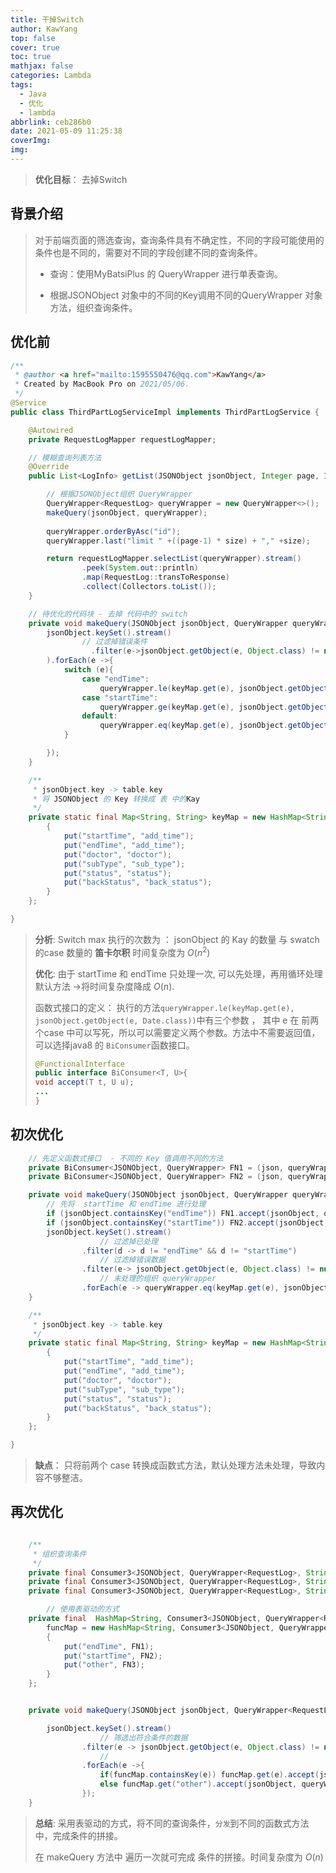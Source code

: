 ```yaml
---
title: 干掉Switch
author: KawYang
top: false
cover: true
toc: true
mathjax: false
categories: Lambda
tags:
  - Java
  - 优化
  - lambda
abbrlink: ceb286b0
date: 2021-05-09 11:25:38
coverImg:
img:
---
```

> **优化目标**： 去掉Switch

## 背景介绍

> 对于前端页面的筛选查询，查询条件具有不确定性，不同的字段可能使用的条件也是不同的，需要对不同的字段创建不同的查询条件。
>
> - 查询：使用MyBatsiPlus 的 QueryWrapper 进行单表查询。
>
> - 根据JSONObject 对象中的不同的Key调用不同的QueryWrapper 对象方法，组织查询条件。

## 优化前

```java
/**
 * @author <a href="mailto:1595550476@qq.com">KawYang</a>
 * Created by MacBook Pro on 2021/05/06.
 */
@Service
public class ThirdPartLogServiceImpl implements ThirdPartLogService {

    @Autowired
    private RequestLogMapper requestLogMapper;

   	// 模糊查询列表方法
    @Override
    public List<LogInfo> getList(JSONObject jsonObject, Integer page, Integer size) {

        // 根据JSONObject组织 QueryWrapper
        QueryWrapper<RequestLog> queryWrapper = new QueryWrapper<>();
        makeQuery(jsonObject, queryWrapper);
      
        queryWrapper.orderByAsc("id");
        queryWrapper.last("limit " +((page-1) * size) + "," +size);

        return requestLogMapper.selectList(queryWrapper).stream()
                .peek(System.out::println)
                .map(RequestLog::transToResponse)
                .collect(Collectors.toList());
    }

  	// 待优化的代码块 - 去掉 代码中的 switch 
    private void makeQuery(JSONObject jsonObject, QueryWrapper queryWrapper) {
        jsonObject.keySet().stream()
          		// 过滤掉错误条件
		          .filter(e->jsonObject.getObject(e, Object.class) != null && !jsonObject.getString(e).isEmpty()
        ).forEach(e ->{
            switch (e){
                case "endTime":
                    queryWrapper.le(keyMap.get(e), jsonObject.getObject(e, Date.class)); break;
                case "startTime":
                    queryWrapper.ge(keyMap.get(e), jsonObject.getObject(e, Date.class)); break;
                default:
                    queryWrapper.eq(keyMap.get(e), jsonObject.getObject(e, String.class)); break;
            }

        });
    }

    /**
     * jsonObject.key -> table.key
     * 将 JSONObject 的 Key 转换成 表 中的Kay
     */
    private static final Map<String, String> keyMap = new HashMap<String, String>(){
        {
            put("startTime", "add_time");
            put("endTime", "add_time");
            put("doctor", "doctor");
            put("subType", "sub_type");
            put("status", "status");
            put("backStatus", "back_status");
        }
    };

}

```

> **分析**: Switch max 执行的次数为 ： jsonObject 的 Kay 的数量 与 swatch 的case 数量的 **笛卡尔积** 时间复杂度为 $O(n^2)$
>
> **优化**: 由于 startTime 和 endTime 只处理一次, 可以先处理，再用循环处理默认方法 ->将时间复杂度降成 $O(n)$.
>
> 函数式接口的定义： 执行的方法`queryWrapper.le(keyMap.get(e), jsonObject.getObject(e, Date.class))`中有三个参数 ， 其中 e 在 前两个case 中可以写死，所以可以需要定义两个参数。方法中不需要返回值，可以选择java8 的 `BiConsumer`函数接口。
>
> ```java
> @FunctionalInterface
> public interface BiConsumer<T, U>{
> void accept(T t, U u);
> ...
> }
> ```

## 初次优化

```java
  	// 先定义函数式接口  - 不同的 Key 值调用不同的方法
    private BiConsumer<JSONObject, QueryWrapper> FN1 = (json, queryWrapper) -> queryWrapper.le(keyMap.get("endTime"), json.getObject("endTime", Date.class));
    private BiConsumer<JSONObject, QueryWrapper> FN2 = (json, queryWrapper) -> queryWrapper.ge(keyMap.get("startTime"), json.getObject("startTime", Date.class));

    private void makeQuery(JSONObject jsonObject, QueryWrapper queryWrapper) {
      	// 先将  startTime 和 endTime 进行处理
      	if (jsonObject.containsKey("endTime")) FN1.accept(jsonObject, queryWrapper);
        if (jsonObject.containsKey("startTime")) FN2.accept(jsonObject, queryWrapper);
        jsonObject.keySet().stream()
          			// 过滤掉已处理
                .filter(d -> d != "endTime" && d != "startTime")
          			// 过滤掉错误数据
                .filter(e-> jsonObject.getObject(e, Object.class) != null && !jsonObject.getString(e).isEmpty())
          			// 未处理的组织 queryWrapper
                .forEach(e -> queryWrapper.eq(keyMap.get(e), jsonObject.getObject(e, String.class)));
    }

    /**
     * jsonObject.key -> table.key
     */
    private static final Map<String, String> keyMap = new HashMap<String, String>(){
        {
            put("startTime", "add_time");
            put("endTime", "add_time");
            put("doctor", "doctor");
            put("subType", "sub_type");
            put("status", "status");
            put("backStatus", "back_status");
        }
    };

}
```

> **缺点**： 只将前两个 case 转换成函数式方法，默认处理方法未处理，导致内容不够整洁。

## 再次优化

```java

    /**
     * 组织查询条件
     */
    private final Consumer3<JSONObject, QueryWrapper<RequestLog>, String> FN1 = (json, queryWrapper, key) -> queryWrapper.le(keyMap.get(key), json.getObject(key, Date.class));
    private final Consumer3<JSONObject, QueryWrapper<RequestLog>, String> FN2 = (json, queryWrapper, key) -> queryWrapper.ge(keyMap.get(key), json.getObject(key, Date.class));
    private final Consumer3<JSONObject, QueryWrapper<RequestLog>, String> FN3 = (json, queryWrapper, key) -> queryWrapper.eq(keyMap.get(key), json.getString(key));

		// 使用表驱动的方式
    private final  HashMap<String, Consumer3<JSONObject, QueryWrapper<RequestLog>, String>>
        funcMap = new HashMap<String, Consumer3<JSONObject, QueryWrapper<RequestLog>, String>>(){
        {
            put("endTime", FN1);
            put("startTime", FN2);
            put("other", FN3);
        }
    };


    private void makeQuery(JSONObject jsonObject, QueryWrapper<RequestLog> queryWrapper) {

        jsonObject.keySet().stream()
          			// 筛选出符合条件的数据
                .filter(e -> jsonObject.getObject(e, Object.class) != null && !jsonObject.getString(e).isEmpty())
          			//
                .forEach(e ->{
                    if(funcMap.containsKey(e)) funcMap.get(e).accept(jsonObject, queryWrapper,e);
                    else funcMap.get("other").accept(jsonObject, queryWrapper,e);
                });
    }

```

> **总结**:  采用表驱动的方式，将不同的查询条件，`分发`到不同的函数式方法中，完成条件的拼接。
>
> 在 makeQuery 方法中 遍历一次就可完成 条件的拼接。时间复杂度为 $O(n)$

